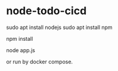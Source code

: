 # node-todo-cicd

sudo apt install nodejs
sudo apt install npm


npm install

node app.js

or run by docker compose.

